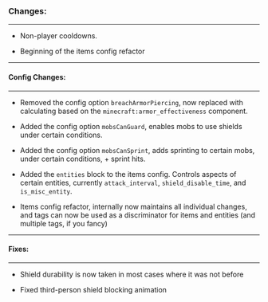 ### Changes:
***
- Non-player cooldowns.

- Beginning of the items config refactor
***
#### Config Changes:
***
- Removed the config option `breachArmorPiercing`, now replaced with calculating based on the `minecraft:armor_effectiveness` component.

- Added the config option `mobsCanGuard`, enables mobs to use shields under certain conditions.

- Added the config option `mobsCanSprint`, adds sprinting to certain mobs, under certain conditions, + sprint hits.

- Added the `entities` block to the items config. Controls aspects of certain entities, currently `attack_interval`, `shield_disable_time`, and `is_misc_entity`.

- Items config refactor, internally now maintains all individual changes, and tags can now be used as a discriminator for items and entities (and multiple tags, if you fancy)
***
#### Fixes:
***
- Shield durability is now taken in most cases where it was not before

- Fixed third-person shield blocking animation
